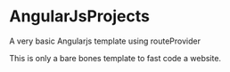 # AngularJsProjects
A very basic Angularjs template using routeProvider


This is only a bare bones template to fast code a website.
